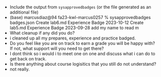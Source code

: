 - Include the output from  `sysapprovedbadges` (or the file generated as an additional file)
- (base) marcusdiaz@94 fa23-kwl-marcus0257 % sysapprovedbadges badges.json
Create lab6.md
Experience Badge 2023-10-12
Create lab5.md
Experience Badge 2023-09-28
add my name to read m
- What cleanup if any did you do?
- i cleaned up all my prepares, experience and practice badged.
- Do you feel like you are on track to earn a grade you will be happy with? If not, what support will you need to get there?
- I dont think so i would i to meet one on one and discuss what i can do to get back on track.
- Is there anything about course logisitics that you still do not understand?
- not really.
